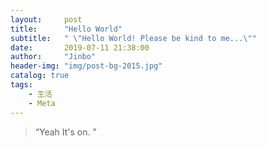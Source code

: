 ```yaml
---
layout:     post
title:      "Hello World"
subtitle:   " \"Hello World! Please be kind to me...\""
date:       2019-07-11 21:38:00
author:     "Jinbo"
header-img: "img/post-bg-2015.jpg"
catalog: true
tags:
    - 生活
    - Meta
---
```


> “Yeah It's on. ”



